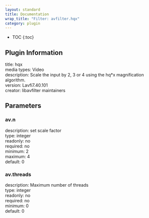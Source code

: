 ```yaml
---
layout: standard
title: Documentation
wrap_title: "Filter: avfilter.hqx"
category: plugin
---
```

* TOC
{:toc}

## Plugin Information

title: hqx  
media types:
Video  
description: Scale the input by 2, 3 or 4 using the hq*x magnification algorithm.  
version: Lavfi7.40.101  
creator: libavfilter maintainers  

## Parameters

### av.n

  
description:
set scale factor  
type: integer  
readonly: no  
required: no  
minimum: 2  
maximum: 4  
default: 0  

### av.threads

  
description:
Maximum number of threads  
type: integer  
readonly: no  
required: no  
minimum: 0  
default: 0  

